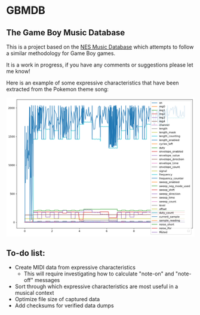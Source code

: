 # GBMDB
## The Game Boy Music Database

This is a project based on the [NES Music Database](https://github.com/chrisdonahue/nesmdb) which attempts to follow a similar methodology for Game Boy games.

It is a work in progress, if you have any comments or suggestions please let me know!

Here is an example of some expressive characteristics that have been extracted from the Pokemon theme song:

![Expressive characteristics of the Pokemon theme song](doc/example.png)

## To-do list:

- Create MIDI data from expressive characteristics
  - This will require investigating how to calculate "note-on" and "note-off" messages
- Sort through which expressive characteristics are most useful in a musical context
- Optimize file size of captured data
- Add checksums for verified data dumps